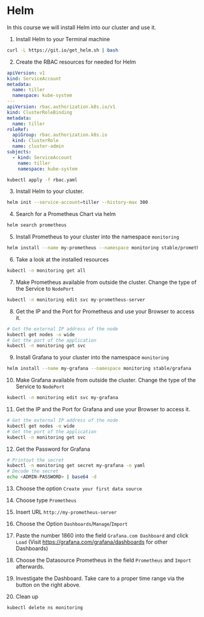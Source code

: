 # Helm
In this course we will install Helm into our cluster and use it.

1. Install Helm to your Terminal machine
```bash
curl -L https://git.io/get_helm.sh | bash
```
2. Create the RBAC resources for needed for Helm
```yaml
apiVersion: v1
kind: ServiceAccount
metadata:
  name: tiller
  namespace: kube-system
---
apiVersion: rbac.authorization.k8s.io/v1
kind: ClusterRoleBinding
metadata:
  name: tiller
roleRef:
  apiGroup: rbac.authorization.k8s.io
  kind: ClusterRole
  name: cluster-admin
subjects:
  - kind: ServiceAccount
    name: tiller
    namespace: kube-system
```
```bash
kubectl apply -f rbac.yaml
```
3. Install Helm to your cluster.
```bash
helm init --service-account=tiller --history-max 300
```
4. Search for a Prometheus Chart via helm
```bash
helm search prometheus
```
5. Install Prometheus to your cluster into the namespace `monitoring`
```bash
helm install --name my-prometheus --namespace monitoring stable/prometheus
```
6. Take a look at the installed resources
```bash
kubectl -n monitoring get all 
```
7. Make Prometheus available from outside the cluster. Change the type of the Service to `NodePort`
```bash
kubectl -n monitoring edit svc my-prometheus-server 
```
8. Get the IP and the Port for Prometheus and use your Browser to access it.
```bash
# Get the external IP address of the node
kubectl get nodes -o wide
# Get the port of the application
kubectl -n monitoring get svc
```
9. Install Grafana to your cluster into the namespace `monitoring`
```bash
helm install --name my-grafana --namespace monitoring stable/grafana
```
10. Make Grafana available from outside the cluster. Change the type of the Service to `NodePort`
```bash
kubectl -n monitoring edit svc my-grafana
```
11. Get the IP and the Port for Grafana and use your Browser to access it.
```bash
# Get the external IP address of the node
kubectl get nodes -o wide
# Get the port of the application
kubectl -n monitoring get svc
```
12. Get the Password for Grafana
```bash
# Printout the secret
kubectl -n monitoring get secret my-grafana -o yaml
# Decode the secret
echo <ADMIN-PASSWORD> | base64 -d
```
13. Choose the option `Create your first data source`
14. Choose type `Prometheus`
15. Insert URL `http://my-prometheus-server`
16. Choose the Option `Dashboards`/`Manage`/`Import`
17. Paste the number 1860 into the field `Grafana.com Dashboard` and click `Load` (Visit https://grafana.com/grafana/dashboards for other Dashboards)
18. Choose the Datasource Prometheus in the field `Prometheus` and `Import` afterwards.
19. Investigate the Dashboard. Take care to a proper time range via the button on the right above.

20. Clean up
```bash
kubectl delete ns monitoring
```

